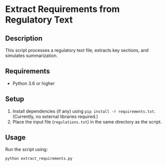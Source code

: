 # Extract Requirements from Regulatory Text

## Description
This script processes a regulatory text file, extracts key sections, and simulates summarization.

## Requirements
- Python 3.6 or higher

## Setup
1. Install dependencies (if any) using `pip install -r requirements.txt`. (Currently, no external libraries required.)
2. Place the input file (`regulations.txt`) in the same directory as the script.

## Usage
Run the script using:
```bash
python extract_requirements.py
